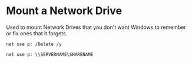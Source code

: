 # Mount a Network Drive

Used to mount Network Drives that you don't want Windows to remember or fix ones that it forgets.  

```
net use p: /Delete /y

net use p: \\SERVERNAME\SHARENAME

```